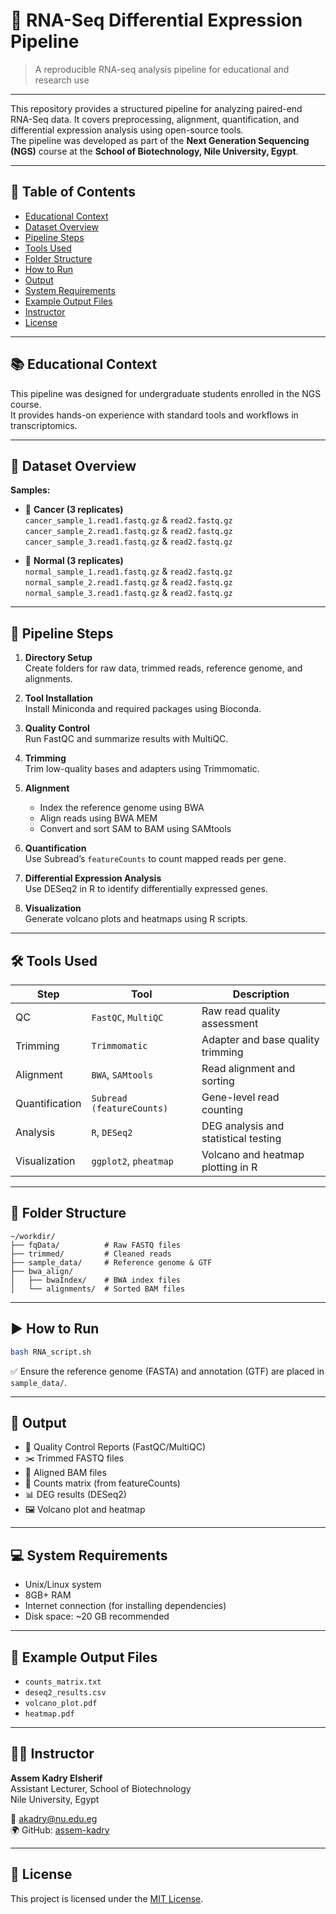 # 🧬 RNA-Seq Differential Expression Pipeline

> A reproducible RNA-seq analysis pipeline for educational and research use

---

This repository provides a structured pipeline for analyzing paired-end RNA-Seq data. It covers preprocessing, alignment, quantification, and differential expression analysis using open-source tools.  
The pipeline was developed as part of the **Next Generation Sequencing (NGS)** course at the **School of Biotechnology, Nile University, Egypt**.

---

## 📑 Table of Contents
- [Educational Context](#educational-context)
- [Dataset Overview](#dataset-overview)
- [Pipeline Steps](#pipeline-steps)
- [Tools Used](#️tools-used)
- [Folder Structure](#folder-structure)
- [How to Run](#how-to-run)
- [Output](#output)
- [System Requirements](#system-requirements)
- [Example Output Files](#example-output-files)
- [Instructor](#instructor)
- [License](#license)

---

## 📚 Educational Context

This pipeline was designed for undergraduate students enrolled in the NGS course.  
It provides hands-on experience with standard tools and workflows in transcriptomics.

---

## 📁 Dataset Overview

**Samples:**
- 🧪 **Cancer (3 replicates)**  
  `cancer_sample_1.read1.fastq.gz` & `read2.fastq.gz`  
  `cancer_sample_2.read1.fastq.gz` & `read2.fastq.gz`  
  `cancer_sample_3.read1.fastq.gz` & `read2.fastq.gz`  

- 🧬 **Normal (3 replicates)**  
  `normal_sample_1.read1.fastq.gz` & `read2.fastq.gz`  
  `normal_sample_2.read1.fastq.gz` & `read2.fastq.gz`  
  `normal_sample_3.read1.fastq.gz` & `read2.fastq.gz`

---

## 🧪 Pipeline Steps

1. **Directory Setup**  
   Create folders for raw data, trimmed reads, reference genome, and alignments.

2. **Tool Installation**  
   Install Miniconda and required packages using Bioconda.

3. **Quality Control**  
   Run FastQC and summarize results with MultiQC.

4. **Trimming**  
   Trim low-quality bases and adapters using Trimmomatic.

5. **Alignment**  
   - Index the reference genome using BWA  
   - Align reads using BWA MEM  
   - Convert and sort SAM to BAM using SAMtools

6. **Quantification**  
   Use Subread’s `featureCounts` to count mapped reads per gene.

7. **Differential Expression Analysis**  
   Use DESeq2 in R to identify differentially expressed genes.

8. **Visualization**  
   Generate volcano plots and heatmaps using R scripts.

---

## 🛠️ Tools Used

| Step                | Tool                      | Description                                  |
|---------------------|---------------------------|----------------------------------------------|
| QC                  | `FastQC`, `MultiQC`        | Raw read quality assessment                  |
| Trimming            | `Trimmomatic`              | Adapter and base quality trimming            |
| Alignment           | `BWA`, `SAMtools`          | Read alignment and sorting                   |
| Quantification      | `Subread (featureCounts)`  | Gene-level read counting                     |
| Analysis            | `R`, `DESeq2`              | DEG analysis and statistical testing         |
| Visualization       | `ggplot2`, `pheatmap`      | Volcano and heatmap plotting in R            |

---

## 📁 Folder Structure

```
~/workdir/
├── fqData/          # Raw FASTQ files
├── trimmed/         # Cleaned reads
├── sample_data/     # Reference genome & GTF
├── bwa_align/
│   ├── bwaIndex/    # BWA index files
│   └── alignments/  # Sorted BAM files
```

---

## ▶️ How to Run

```bash
bash RNA_script.sh
```

✅ Ensure the reference genome (FASTA) and annotation (GTF) are placed in `sample_data/`.

---

## 🧾 Output

- 📑 Quality Control Reports (FastQC/MultiQC)
- ✂️ Trimmed FASTQ files
- 🧬 Aligned BAM files
- 🧮 Counts matrix (from featureCounts)
- 📊 DEG results (DESeq2)
- 🖼 Volcano plot and heatmap

---

## 💻 System Requirements

- Unix/Linux system
- 8GB+ RAM
- Internet connection (for installing dependencies)
- Disk space: ~20 GB recommended

---

## 📂 Example Output Files

- `counts_matrix.txt`
- `deseq2_results.csv`
- `volcano_plot.pdf`
- `heatmap.pdf`

---

## 👨‍🏫 Instructor

**Assem Kadry Elsherif**  
Assistant Lecturer, School of Biotechnology  
Nile University, Egypt

📧 akadry@nu.edu.eg  
🌍 GitHub: [assem-kadry](https://github.com/assem-kadry)

---

## 📄 License

This project is licensed under the [MIT License](LICENSE).

